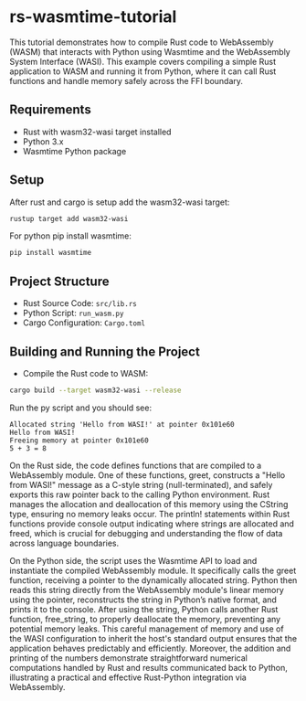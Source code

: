 # rs-wasmtime-tutorial

This tutorial demonstrates how to compile Rust code to WebAssembly (WASM) that interacts with Python using Wasmtime and the WebAssembly System Interface (WASI). This example covers compiling a simple Rust application to WASM and running it from Python, where it can call Rust functions and handle memory safely across the FFI boundary.


## Requirements
* Rust with wasm32-wasi target installed
* Python 3.x
* Wasmtime Python package

## Setup
After rust and cargo is setup add the wasm32-wasi target:
```bash
rustup target add wasm32-wasi
```

For python pip install wasmtime:
```bash
pip install wasmtime
```

## Project Structure
* Rust Source Code: `src/lib.rs`
* Python Script: `run_wasm.py`
* Cargo Configuration: `Cargo.toml`

## Building and Running the Project
* Compile the Rust code to WASM:
```bash
cargo build --target wasm32-wasi --release
```

Run the py script and you should see:
```
Allocated string 'Hello from WASI!' at pointer 0x101e60
Hello from WASI!
Freeing memory at pointer 0x101e60
5 + 3 = 8
```


On the Rust side, the code defines functions that are compiled to a WebAssembly module. One of these functions, greet, constructs a "Hello from WASI!" message as a C-style string (null-terminated), and safely exports this raw pointer back to the calling Python environment. Rust manages the allocation and deallocation of this memory using the CString type, ensuring no memory leaks occur. The println! statements within Rust functions provide console output indicating where strings are allocated and freed, which is crucial for debugging and understanding the flow of data across language boundaries.

On the Python side, the script uses the Wasmtime API to load and instantiate the compiled WebAssembly module. It specifically calls the greet function, receiving a pointer to the dynamically allocated string. Python then reads this string directly from the WebAssembly module's linear memory using the pointer, reconstructs the string in Python’s native format, and prints it to the console. After using the string, Python calls another Rust function, free_string, to properly deallocate the memory, preventing any potential memory leaks. This careful management of memory and use of the WASI configuration to inherit the host's standard output ensures that the application behaves predictably and efficiently. Moreover, the addition and printing of the numbers demonstrate straightforward numerical computations handled by Rust and results communicated back to Python, illustrating a practical and effective Rust-Python integration via WebAssembly.
